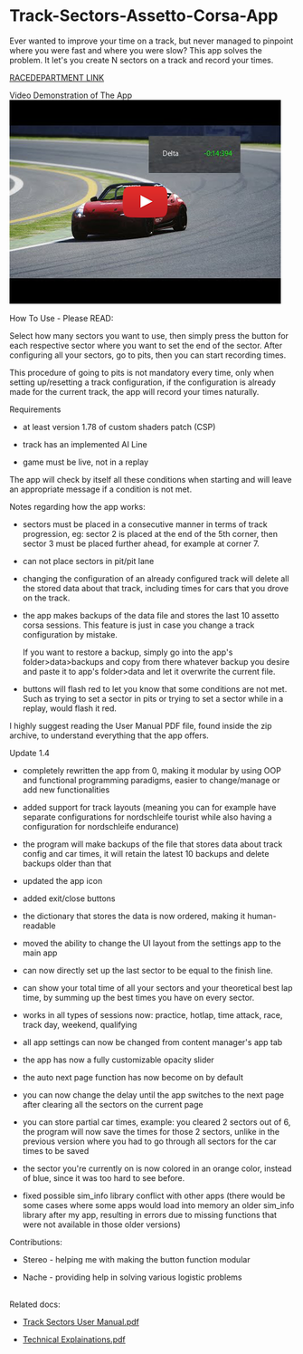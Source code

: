 # Track-Sectors-Assetto-Corsa-App

Ever wanted to improve your time on a track, but never managed to pinpoint where you were fast and where you were slow? This app solves the problem. It let's you create N sectors on a track and record your times.

[RACEDEPARTMENT LINK](https://www.racedepartment.com/downloads/track-sectors-divide-the-track-in-sections.43904/)


Video Demonstration of The App
[![Youtube Tutorial Video](thumbnail.png)](https://www.youtube.com/watch?v=9x-IG0ybvn8)


How To Use - Please READ:

Select how many sectors you want to use, then simply press the button for each respective sector where you want to set the end of the sector. After configuring all your sectors, go to pits, then you can start recording times.


This procedure of going to pits is not mandatory every time, only when setting up/resetting a track configuration, if the configuration is already made for the current track, the app will record your times naturally.


Requirements

- at least version 1.78 of custom shaders patch (CSP)

- track has an implemented AI Line

- game must be live, not in a replay


The app will check by itself all these conditions when starting and will leave an appropriate message if a condition is not met.


Notes regarding how the app works:

- sectors must be placed in a consecutive manner in terms of track progression, eg: sector 2 is placed at the end of the 5th corner, then sector 3 must be placed further ahead, for example at corner 7.

- can not place sectors in pit/pit lane

- changing the configuration of an already configured track will delete all the stored data about that track, including times for cars that you drove on the track.

- the app makes backups of the data file and stores the last 10 assetto corsa sessions. This feature is just in case you change a track configuration by mistake.

    If you want to restore a backup, simply go into the app's folder>data>backups and copy from there whatever backup you desire and paste it to app's folder>data and let it overwrite the current file.

- buttons will flash red to let you know that some conditions are not met. Such as trying to set a sector in pits or trying to set a sector while in a replay, would flash it red.


I highly suggest reading the User Manual PDF file, found inside the zip archive, to understand everything that the app offers.



Update 1.4

- completely rewritten the app from 0, making it modular by using OOP and functional programming paradigms, easier to change/manage or add new functionalities

- added support for track layouts (meaning you can for example have separate configurations for nordschleife tourist while also having a configuration for nordschleife endurance)

- the program will make backups of the file that stores data about track config and car times, it will retain the latest 10 backups and delete backups older than that

- updated the app icon

- added exit/close buttons

- the dictionary that stores the data is now ordered, making it human-readable

- moved the ability to change the UI layout from the settings app to the main app

- can now directly set up the last sector to be equal to the finish line.

- can show your total time of all your sectors and your theoretical best lap time, by summing up the best times you have on every sector.

- works in all types of sessions now: practice, hotlap, time attack, race, track day, weekend, qualifying

- all app settings can now be changed from content manager's app tab

- the app has now a fully customizable opacity slider

- the auto next page function has now become on by default

- you can now change the delay until the app switches to the next page after clearing all the sectors on the current page

- you can store partial car times, example: you cleared 2 sectors out of 6, the program will now save the times for those 2 sectors, unlike in the previous version
where you had to go through all sectors for the car times to be saved

- the sector you're currently on is now colored in an orange color, instead of blue, since it was too hard to see before.

- fixed possible sim_info library conflict with other apps (there would be some cases where some apps would load into memory an older sim_info library after my app, resulting in errors
due to missing functions that were not available in those older versions)



Contributions:
- Stereo - helping me with making the button function modular

- Nache - providing help in solving various logistic problems


\
Related docs:
- [Track Sectors User Manual.pdf](https://github.com/RuseCristian/Track-Sectors-Assetto-Corsa-App/files/10046777/Track.Sectors.User.Manual.pdf)

- [Technical Explainations.pdf](https://github.com/RuseCristian/Track-Sectors-Assetto-Corsa-App/files/10046778/Technical.Explainations.pdf)
